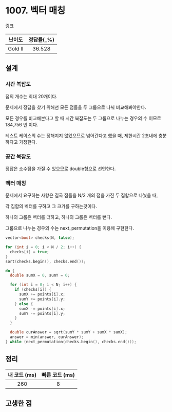 # 1007. 벡터 매칭

[링크](https://www.acmicpc.net/problem/1007)

| 난이도  | 정답률(\_%) |
| :-----: | :---------: |
| Gold II |   36.528    |

## 설계

### 시간 복잡도

점의 개수는 최대 20개이다.

문제에서 정답을 찾기 위해선 모든 점들을 두 그룹으로 나눠 비교해봐야한다.

모든 경우를 비교해본다고 할 때 시간 복잡도는 두 그룹으로 나누는 경우의 수 이므로 184,756 번 이다.

테스트 케이스의 수는 정해지지 않았으므로 넘어간다고 했을 때, 제한시간 2초내에 충분하다고 가정한다.

### 공간 복잡도

정답은 소수점을 가질 수 있으므로 double형으로 선언한다.

### 벡터 매칭

문제에서 요구하는 사항은 결국 점들을 N/2 개의 점을 가진 두 집합으로 나눴을 때,

각 집합의 벡터를 구하고 그 크가를 구하는것이다.

하나의 그룹은 벡터를 더하고, 하나의 그룹은 벡터를 뺀다.

그룹으로 나누는 경우의 수는 next_permutation을 이용해 구현한다.

```cpp
vector<bool> checks(N, false);

for (int i = 0; i < N / 2; i++) {
  checks[i] = true;
}
sort(checks.begin(), checks.end());

do {
  double sumX = 0, sumY = 0;

  for (int i = 0; i < N; i++) {
    if (checks[i]) {
      sumX += points[i].x;
      sumY += points[i].y;
    } else {
      sumX -= points[i].x;
      sumY -= points[i].y;
    }
  }

  double curAnswer = sqrt(sumY * sumY + sumX * sumX);
  answer = min(answer, curAnswer);
} while (next_permutation(checks.begin(), checks.end()));
```

## 정리

| 내 코드 (ms) | 빠른 코드 (ms) |
| :----------: | :------------: |
|     260      |       8        |

## 고생한 점
